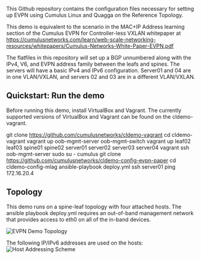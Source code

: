 This Github repository contains the configuration files necessary for setting up EVPN using Cumulus Linux and Quagga on the Reference Topology.

This demo is equivalent to the scenario in the MAC+IP Address learning section of the Cumulus EVPN for Controller-less VXLAN whitepaper at https://cumulusnetworks.com/learn/web-scale-networking-resources/whitepapers/Cumulus-Networks-White-Paper-EVPN.pdf

The flatfiles in this repository will set up a BGP unnumbered along with the IPv4, V6, and EVPN address family between the leafs and spines.  The servers will have a basic IPv4 and IPv6 configuration.  Server01 and 04 are in one VLAN/VXLAN, and servers 02 and 03 are in a different VLAN/VXLAN.

Quickstart: Run the demo
------------------------

Before running this demo, install VirtualBox and Vagrant. The currently supported versions of VirtualBox and Vagrant can be found on the cldemo-vagrant.

git clone https://github.com/cumulusnetworks/cldemo-vagrant
cd cldemo-vagrant
vagrant up oob-mgmt-server oob-mgmt-switch 
vagrant up leaf02 leaf03 spine01 spine02 server01 server02 server03 server04
vagrant ssh oob-mgmt-server
sudo su - cumulus
git clone https://github.com/cumulusnetworks/cldemo-config-evpn-paper
cd cldemo-config-mlag
ansible-playbook deploy.yml
ssh server01
ping 172.16.20.4

## Topology ##

This demo runs on a spine-leaf topology with four attached hosts. The ansible playbook deploy.yml requires an out-of-band management network that provides access to eth0 on all of the in-band devices. 

![EVPN Demo Topology](https://github.com/Diane-cumulus/EVPN_Cumulus/blob/master/EVPN_paper_diagram.png)



The following IP/IPv6 addresses are used on the hosts:
![Host Addressing Scheme](https://github.com/Diane-cumulus/EVPN_Cumulus/blob/master/EVPN_Host_Address_Table.png)
 


 

 



